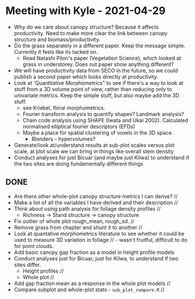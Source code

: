 # Meeting with Kyle - 2021-04-29

* Why do we care about canopy structure? Because it affects productivity. Need to make more clear the link between canopy structure and biomass/productivity.
* Do the grass separately in a different paper. Keep the message simple. Currently it feels like its tacked on. 
	* Read Natashi Pilon's paper (Vegetation Science), which looked at grass in understorey. Does out paper show anything different?
* We will have productivity data from SECO in the future, so we could publish a second paper which looks directly at productivity.
* Look at 'Quantitative Morphometrics" to see if there's a way to look at stuff from a 3D volume point of view, rather than reducing only to univariate metrics. Keep the simple stuff, but also maybe add the 3D stuff. 
	* see Kriebel, floral morphometrics.
	* Fourier transform analysis to quantify shapes? Landmark analysis?
	* Chain code analysis using SHAPE (Iwata and Ukai 2002). Calculated normalised elliptical fourier descriptors (EFDs)
	* Maybe a place for spatial clustering of voxels in the 3D space. 
		* Blonders - hypervolumes?
* Generate/look at/understand results at sub-plot scales versus plot scale, at plot scale we can bring in things like overall stem density
* Conduct analyses for just Bicuar (and maybe just Kilwa) to understand if the two sites are doing fundamentally different things

## DONE

* Are there other whole-plot canopy structure metrics I can derive? //
* Make a list of all the variables I have derived and their description //
* Think about using path analysis for foliage density profiles //
	* Richness -> Stand structure -> canopy structure 
* Fix outlier of whole plot rough_mean, rough_sd. //
* Remove grass from chapter and shunt it to another //
* Look at quantative morphometrics literature to see whether it could be used to measure 3D variation in foliage // - wasn't fruitful, difficult to do for point clouds.
* Add basic canopy gap fraction as a model in height profile models
* Conduct analyses just for Bicuar, just for Kilwa, to understand if two sites differ.
	* Height profiles //
	* Whole plot //
* Add gap fraction mean as a response in the whole plot models //
* Compare subplot and whole-plot stats - `sub_plot_compare.R` //
